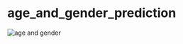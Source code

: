 # age_and_gender_prediction
![age and gender](https://user-images.githubusercontent.com/33021781/76073823-46898a80-5fc0-11ea-8dfb-ae37b2aaec4a.png)
